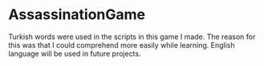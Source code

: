 # AssassinationGame
Turkish words were used in the scripts in this game I made. The reason for this was that I could comprehend more easily while learning. English language will be used in future projects.
